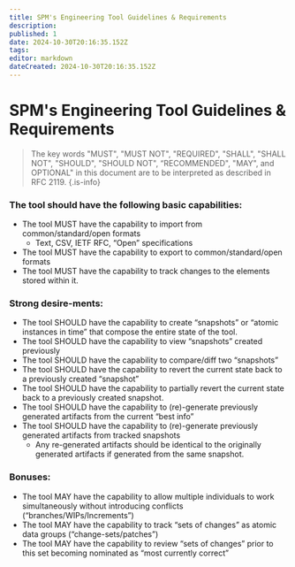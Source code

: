 ```yaml
---
title: SPM's Engineering Tool Guidelines & Requirements
description: 
published: 1
date: 2024-10-30T20:16:35.152Z
tags: 
editor: markdown
dateCreated: 2024-10-30T20:16:35.152Z
---
```


# SPM's Engineering Tool Guidelines & Requirements

> The key words "MUST", "MUST NOT", "REQUIRED", "SHALL", "SHALL NOT", "SHOULD", "SHOULD NOT", “RECOMMENDED",  "MAY", and OPTIONAL" in this document are to be interpreted as described in RFC 2119. 
{.is-info}


### The tool should have the following basic capabilities:

* The tool MUST have the capability to import from common/standard/open formats
  * Text, CSV, IETF RFC, “Open” specifications
* The tool MUST have the capability to export to common/standard/open formats
* The tool MUST have the capability to track changes to the elements stored within it.

### Strong desire-ments:

* The tool SHOULD have the capability to create “snapshots” or “atomic instances in time” that compose the entire state of the tool.
* The tool SHOULD have the capability to view “snapshots” created previously
* The tool SHOULD have the capability to compare/diff two “snapshots”
* The tool SHOULD have the capability to revert the current state back to a previously created “snapshot”
* The tool SHOULD have the capability to partially revert the current state back to a previously created snapshot.
* The tool SHOULD have the capability to (re)-generate previously generated artifacts from the current “best info”
* The tool SHOULD have the capability to (re)-generate previously generated artifacts from tracked snapshots
  * Any re-generated artifacts should be identical to the originally generated artifacts if generated from the same snapshot.

### Bonuses:

* The tool MAY have the capability to allow multiple individuals to work simultaneously without introducing conflicts (“branches/WIPs/Increments”)
* The tool MAY have the capability to track “sets of changes” as atomic data groups (“change-sets/patches”)
* The tool MAY have the capability to review “sets of changes” prior to this set becoming nominated as “most currently correct”